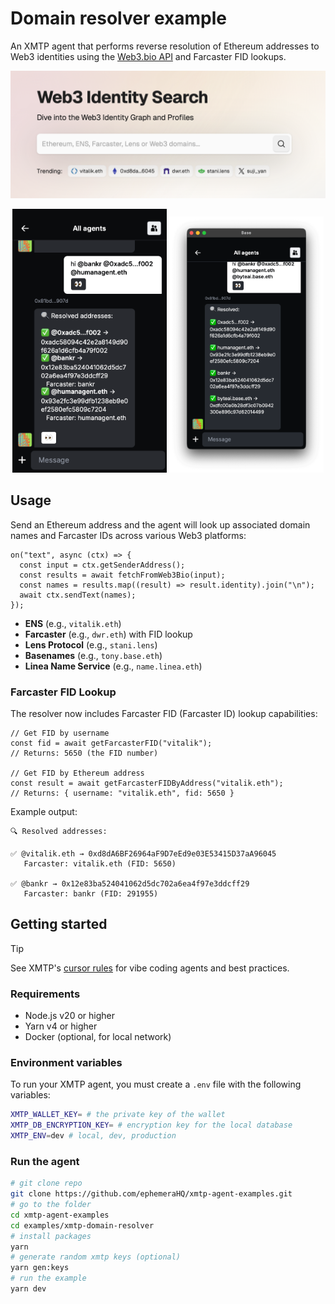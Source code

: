 # Domain resolver example

An XMTP agent that performs reverse resolution of Ethereum addresses to Web3 identities using the [Web3.bio API](https://api.web3.bio/) and Farcaster FID lookups.

![](./screenshot.png)

<p align="center">
  <img src="media/left.png" alt="Image 1" width="49%">
  <img src="media/right.png" alt="Image 2" width="49%">
</p>

## Usage

Send an Ethereum address and the agent will look up associated domain names and Farcaster IDs across various Web3 platforms:

```tsx
on("text", async (ctx) => {
  const input = ctx.getSenderAddress();
  const results = await fetchFromWeb3Bio(input);
  const names = results.map((result) => result.identity).join("\n");
  await ctx.sendText(names);
});
```

- **ENS** (e.g., `vitalik.eth`)
- **Farcaster** (e.g., `dwr.eth`) with FID lookup
- **Lens Protocol** (e.g., `stani.lens`)
- **Basenames** (e.g., `tony.base.eth`)
- **Linea Name Service** (e.g., `name.linea.eth`)

### Farcaster FID Lookup

The resolver now includes Farcaster FID (Farcaster ID) lookup capabilities:

```tsx
// Get FID by username
const fid = await getFarcasterFID("vitalik");
// Returns: 5650 (the FID number)

// Get FID by Ethereum address
const result = await getFarcasterFIDByAddress("vitalik.eth");
// Returns: { username: "vitalik.eth", fid: 5650 }
```

Example output:

```
🔍 Resolved addresses:

✅ @vitalik.eth → 0xd8dA6BF26964aF9D7eEd9e03E53415D37aA96045
   Farcaster: vitalik.eth (FID: 5650)

✅ @bankr → 0x12e83ba524041062d5dc702a6ea4f97e3ddcff29
   Farcaster: bankr (FID: 291955)
```

## Getting started

> [!TIP]
> See XMTP's [cursor rules](/.cursor/README.md) for vibe coding agents and best practices.

### Requirements

- Node.js v20 or higher
- Yarn v4 or higher
- Docker (optional, for local network)

### Environment variables

To run your XMTP agent, you must create a `.env` file with the following variables:

```bash
XMTP_WALLET_KEY= # the private key of the wallet
XMTP_DB_ENCRYPTION_KEY= # encryption key for the local database
XMTP_ENV=dev # local, dev, production
```

### Run the agent

```bash
# git clone repo
git clone https://github.com/ephemeraHQ/xmtp-agent-examples.git
# go to the folder
cd xmtp-agent-examples
cd examples/xmtp-domain-resolver
# install packages
yarn
# generate random xmtp keys (optional)
yarn gen:keys
# run the example
yarn dev
```
